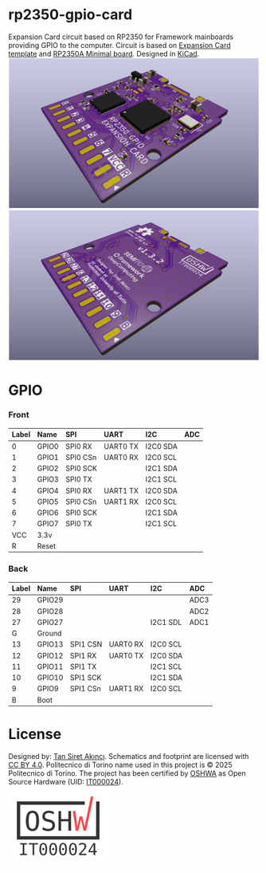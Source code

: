 # rp2350-gpio-card
Expansion Card circuit based on RP2350 for Framework mainboards providing GPIO to the computer. Circuit is based on [Expansion Card template](https://github.com/FrameworkComputer/ExpansionCards) and [RP2350A Minimal board](https://datasheets.raspberrypi.com/rp2350/hardware-design-with-rp2350.pdf). Designed in [KiCad](https://www.kicad.org/).
![RP2350 GPIO Card prototype render](rp2350gpiocard-front.png)
![RP2350 GPIO Card prototype render](rp2350gpiocard-back.png)

# GPIO
### Front
| Label | Name   | SPI       | UART       | I2C        | ADC |
| :---- | :----- | :-------- | :--------- | :--------- | :-- |
| 0     | GPIO0  | SPI0 RX   | UART0 TX   | I2C0 SDA   |     |
| 1     | GPIO1  | SPI0 CSn  | UART0 RX   | I2C0 SCL   |     |
| 2     | GPIO2  | SPI0 SCK  |            | I2C1 SDA   |     |
| 3     | GPIO3  | SPI0 TX   |            | I2C1 SCL   |     |
| 4     | GPIO4  | SPI0 RX   | UART1 TX   | I2C0 SDA   |     |
| 5     | GPIO5  | SPI0 CSn  | UART1 RX   | I2C0 SCL   |     |
| 6     | GPIO6  | SPI0 SCK  |            | I2C1 SDA   |     |
| 7     | GPIO7  | SPI0 TX   |            | I2C1 SCL   |     |
| VCC   | 3.3v   |           |            |            |     |
| R     | Reset  |           |            |            |     |

### Back
| Label | Name   | SPI       | UART       | I2C        | ADC   |
| :---- | :----- | :-------- | :--------- | :--------- | :---- |
| 29    | GPIO29 |           |            |            | ADC3  |
| 28    | GPIO28 |           |            |            | ADC2  |
| 27    | GPIO27 |           |            | I2C1 SDL   | ADC1  |
| G     | Ground |           |            |            |       |
| 13    | GPIO13 | SPI1 CSN  | UART0 RX   | I2C0 SCL   |       |
| 12    | GPIO12 | SPI1 RX   | UART0 TX   | I2C0 SDA   |       |
| 11    | GPIO11 | SPI1 TX   |            | I2C1 SCL   |       |
| 10    | GPIO10 | SPI1 SCK  |            | I2C1 SDA   |       |
| 9     | GPIO9  | SPI1 CSn  | UART1 RX   | I2C0 SCL   |       |
| B     | Boot   |           |            |            |       |

# License
Designed by: [Tan Siret Akıncı](https://github.com/tansiret).
Schematics and footprint are licensed with [CC BY 4.0](LICENSE).
Politecnico di Torino name used in this project is © 2025 Politecnico di Torino.
The project has been certified by [OSHWA](https://oshwa.org/) as Open Source Hardware (UID: [IT000024](https://certification.oshwa.org/it000024.html)).
</br>
<a href="https://certification.oshwa.org/it000024.html">
   <img src="IT000024.svg" alt="image" style="width:200px;height:auto;">
</a>
